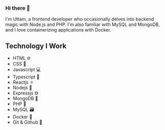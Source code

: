 ### Hi there 👋
 I'm Uttam, a frontend developer who occasionally delves into backend magic with Node.js and PHP. 
 I'm also familiar with MySQL and MongoDB, and I love containerizing applications with Docker.

## Technology I Work
- HTML 🌐
- CSS 🎨
- Javascript 💻
- Typescript 📝
- Reactjs ⚛️
- Nodejs 🚀
- Expressjs ⚙️
- MongoDB 🍃
- PHP 🐘
- MySQL 🗃️
- Docker 🐳
- Git & Github 🐙
